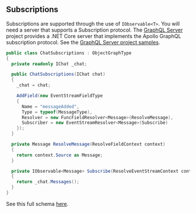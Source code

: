 ## Subscriptions

Subscriptions are supported through the use of `IObservable<T>`.  You will need a server that supports a Subscription protocol.  The [GraphQL Server](https://github.com/graphql-dotnet/server/) project provides a .NET Core server that implements the Apollo GraphQL subscription protocol.  See the [GraphQL Server project samples](https://github.com/graphql-dotnet/server/tree/develop/samples).

```csharp
public class ChatSubscriptions : ObjectGraphType
{
  private readonly IChat _chat;

  public ChatSubscriptions(IChat chat)
  {
    _chat = chat;

    AddField(new EventStreamFieldType
    {
      Name = "messageAdded",
      Type = typeof(MessageType),
      Resolver = new FuncFieldResolver<Message>(ResolveMessage),
      Subscriber = new EventStreamResolver<Message>(Subscribe)
    });
  }

  private Message ResolveMessage(ResolveFieldContext context)
  {
    return context.Source as Message;
  }

  private IObservable<Message> Subscribe(ResolveEventStreamContext context)
  {
    return _chat.Messages();
  }
}
```

See this full schema [here](https://github.com/graphql-dotnet/graphql-dotnet/blob/master/src/GraphQL.Tests/Subscription/SubscriptionSchema.cs).
